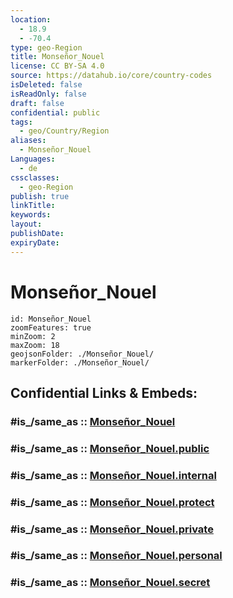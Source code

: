 ```yaml
---
location:
  - 18.9
  - -70.4
type: geo-Region
title: Monseñor_Nouel
license: CC BY-SA 4.0
source: https://datahub.io/core/country-codes
isDeleted: false
isReadOnly: false
draft: false
confidential: public
tags:
  - geo/Country/Region
aliases:
  - Monseñor_Nouel
Languages:
  - de
cssclasses:
  - geo-Region
publish: true
linkTitle:
keywords:
layout:
publishDate:
expiryDate:
---
```


# Monseñor_Nouel

```leaflet
id: Monseñor_Nouel
zoomFeatures: true 
minZoom: 2 
maxZoom: 18
geojsonFolder: ./Monseñor_Nouel/
markerFolder: ./Monseñor_Nouel/
```


## Confidential Links & Embeds: 

### #is_/same_as :: [Monseñor_Nouel](/_Standards/Earth/Continent/America~Caribbean/Dominican_Rep/provinces~Dominican_Rep/Monseñor_Nouel.md) 

### #is_/same_as :: [Monseñor_Nouel.public](/_public/Earth/Continent/America~Caribbean/Dominican_Rep/provinces~Dominican_Rep/Monseñor_Nouel.public.md) 

### #is_/same_as :: [Monseñor_Nouel.internal](/_internal/Earth/Continent/America~Caribbean/Dominican_Rep/provinces~Dominican_Rep/Monseñor_Nouel.internal.md) 

### #is_/same_as :: [Monseñor_Nouel.protect](/_protect/Earth/Continent/America~Caribbean/Dominican_Rep/provinces~Dominican_Rep/Monseñor_Nouel.protect.md) 

### #is_/same_as :: [Monseñor_Nouel.private](/_private/Earth/Continent/America~Caribbean/Dominican_Rep/provinces~Dominican_Rep/Monseñor_Nouel.private.md) 

### #is_/same_as :: [Monseñor_Nouel.personal](/_personal/Earth/Continent/America~Caribbean/Dominican_Rep/provinces~Dominican_Rep/Monseñor_Nouel.personal.md) 

### #is_/same_as :: [Monseñor_Nouel.secret](/_secret/Earth/Continent/America~Caribbean/Dominican_Rep/provinces~Dominican_Rep/Monseñor_Nouel.secret.md)

